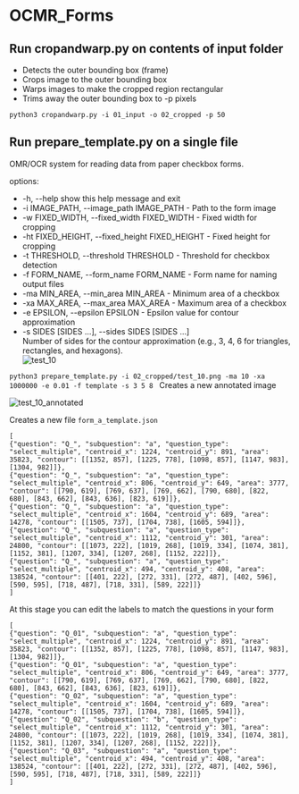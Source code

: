 # OCMR_Forms

## Run cropandwarp.py on contents of input folder
* Detects the outer bounding box (frame) 
* Crops image to the outer bounding box
* Warps images to make the cropped region rectangular
* Trims away the outer bounding box to -p pixels
  
```python3 cropandwarp.py -i 01_input -o 02_cropped -p 50```

## Run prepare_template.py on a single file 
OMR/OCR system for reading data from paper checkbox forms.

options:
*  -h, --help            show this help message and exit
*  -i IMAGE_PATH, --image_path IMAGE_PATH - Path to the form image  
*  -w FIXED_WIDTH, --fixed_width FIXED_WIDTH  - Fixed width for cropping  
*  -ht FIXED_HEIGHT, --fixed_height FIXED_HEIGHT - Fixed height for cropping  
*  -t THRESHOLD, --threshold THRESHOLD - Threshold for checkbox detection  
*  -f FORM_NAME, --form_name FORM_NAME - Form name for naming output files  
*  -ma MIN_AREA, --min_area MIN_AREA - Minimum area of a checkbox  
*  -xa MAX_AREA, --max_area MAX_AREA - Maximum area of a checkbox  
*  -e EPSILON, --epsilon EPSILON - Epsilon value for contour approximation  
*  -s SIDES [SIDES ...], --sides SIDES [SIDES ...]  
       Number of sides for the contour approximation (e.g., 3, 4, 6 for triangles, rectangles, and hexagons).  
 ![test_10](https://github.com/chrissyhroberts/OCMR_Forms/assets/31275801/01c16338-dcaa-4dc1-a05a-e4c93921d59b)
      
```python3 prepare_template.py -i 02_cropped/test_10.png -ma 10 -xa 1000000 -e 0.01 -f template -s 3 5 8 ```
Creates a new annotated image

![test_10_annotated](https://github.com/chrissyhroberts/OCMR_Forms/assets/31275801/20d97758-4dc4-47ff-b21e-18628d36e5ca)


Creates a new file `form_a_template.json`

```
[
{"question": "Q_", "subquestion": "a", "question_type": "select_multiple", "centroid_x": 1224, "centroid_y": 891, "area": 35823, "contour": [[1352, 857], [1225, 778], [1098, 857], [1147, 983], [1304, 982]]},
{"question": "Q_", "subquestion": "a", "question_type": "select_multiple", "centroid_x": 806, "centroid_y": 649, "area": 3777, "contour": [[790, 619], [769, 637], [769, 662], [790, 680], [822, 680], [843, 662], [843, 636], [823, 619]]},
{"question": "Q_", "subquestion": "a", "question_type": "select_multiple", "centroid_x": 1604, "centroid_y": 689, "area": 14278, "contour": [[1505, 737], [1704, 738], [1605, 594]]},
{"question": "Q_", "subquestion": "a", "question_type": "select_multiple", "centroid_x": 1112, "centroid_y": 301, "area": 24800, "contour": [[1073, 222], [1019, 268], [1019, 334], [1074, 381], [1152, 381], [1207, 334], [1207, 268], [1152, 222]]},
{"question": "Q_", "subquestion": "a", "question_type": "select_multiple", "centroid_x": 494, "centroid_y": 408, "area": 138524, "contour": [[401, 222], [272, 331], [272, 487], [402, 596], [590, 595], [718, 487], [718, 331], [589, 222]]}
]
```

At this stage you can edit the labels to match the questions in your form

```
[
{"question": "Q_01", "subquestion": "a", "question_type": "select_multiple", "centroid_x": 1224, "centroid_y": 891, "area": 35823, "contour": [[1352, 857], [1225, 778], [1098, 857], [1147, 983], [1304, 982]]},
{"question": "Q_01", "subquestion": "a", "question_type": "select_multiple", "centroid_x": 806, "centroid_y": 649, "area": 3777, "contour": [[790, 619], [769, 637], [769, 662], [790, 680], [822, 680], [843, 662], [843, 636], [823, 619]]},
{"question": "Q_02", "subquestion": "a", "question_type": "select_multiple", "centroid_x": 1604, "centroid_y": 689, "area": 14278, "contour": [[1505, 737], [1704, 738], [1605, 594]]},
{"question": "Q_02", "subquestion": "b", "question_type": "select_multiple", "centroid_x": 1112, "centroid_y": 301, "area": 24800, "contour": [[1073, 222], [1019, 268], [1019, 334], [1074, 381], [1152, 381], [1207, 334], [1207, 268], [1152, 222]]},
{"question": "Q_03", "subquestion": "a", "question_type": "select_multiple", "centroid_x": 494, "centroid_y": 408, "area": 138524, "contour": [[401, 222], [272, 331], [272, 487], [402, 596], [590, 595], [718, 487], [718, 331], [589, 222]]}
]
```
```
